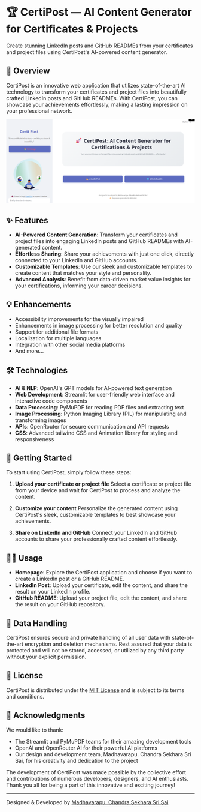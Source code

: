 # 🏆 CertiPost — AI Content Generator for Certificates & Projects

Create stunning LinkedIn posts and GitHub READMEs from your certificates and project files using CertiPost's AI-powered content generator.

## 📖 Overview

CertiPost is an innovative web application that utilizes state-of-the-art AI technology to transform your certificates and project files into beautifully crafted LinkedIn posts and GitHub READMEs. With CertiPost, you can showcase your achievements effortlessly, making a lasting impression on your professional network.

<p align="center">
 <img width="600" src="Certi Post photo.png" alt="CertiPost Showcase">
</p>

## ✨ Features

- **AI-Powered Content Generation**: Transform your certificates and project files into engaging LinkedIn posts and GitHub READMEs with AI-generated content.
- **Effortless Sharing**: Share your achievements with just one click, directly connected to your LinkedIn and GitHub accounts.
- **Customizable Templates**: Use our sleek and customizable templates to create content that matches your style and personality.
- **Advanced Analysis**: Benefit from data-driven market value insights for your certifications, informing your career decisions.

## 💡 Enhancements

- Accessibility improvements for the visually impaired
- Enhancements in image processing for better resolution and quality
- Support for additional file formats
- Localization for multiple languages
- Integration with other social media platforms
- And more...

## 🛠 Technologies

- **AI & NLP**: OpenAI's GPT models for AI-powered text generation
- **Web Development**: Streamlit for user-friendly web interface and interactive code components
- **Data Processing**: PyMuPDF for reading PDF files and extracting text
- **Image Processing**: Python Imaging Library (PIL) for manipulating and transforming images
- **APIs**: OpenRouter for secure communication and API requests
- **CSS**: Advanced tailwind CSS and Animation library for styling and responsiveness

## 🚀 Getting Started

To start using CertiPost, simply follow these steps:

1. **Upload your certificate or project file**
  Select a certificate or project file from your device and wait for CertiPost to process and analyze the content.

2. **Customize your content**
  Personalize the generated content using CertiPost's sleek, customizable templates to best showcase your achievements.

3. **Share on LinkedIn and GitHub**
  Connect your LinkedIn and GitHub accounts to share your professionally crafted content effortlessly.

## 🧑‍💻 Usage

- **Homepage**: Explore the CertiPost application and choose if you want to create a LinkedIn post or a GitHub README.
- **LinkedIn Post**: Upload your certificate, edit the content, and share the result on your LinkedIn profile.
- **GitHub README**: Upload your project file, edit the content, and share the result on your GitHub repository.

## 🔄 Data Handling

CertiPost ensures secure and private handling of all user data with state-of-the-art encryption and deletion mechanisms. Rest assured that your data is protected and will not be stored, accessed, or utilized by any third party without your explicit permission.

## 📄 License

CertiPost is distributed under the [MIT License](https://choosealicense.com/licenses/mit/) and is subject to its terms and conditions.

## 🙏 Acknowledgments

We would like to thank:

- The Streamlit and PyMuPDF teams for their amazing development tools
- OpenAI and OpenRouter AI for their powerful AI platforms
- Our design and development team, Madhavarapu. Chandra Sekhara Sri Sai, for his creativity and dedication to the project

The development of CertiPost was made possible by the collective effort and contributions of numerous developers, designers, and AI enthusiasts. Thank you all for being a part of this innovative and exciting journey!

---

Designed & Developed by [Madhavarapu. Chandra Sekhara Sri Sai](mailto:madhavarapuchandrasekhara@gmail.com)
